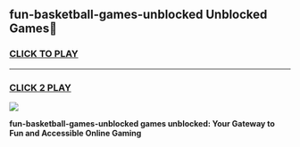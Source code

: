 
## fun-basketball-games-unblocked Unblocked Games👋
<h3>
<a href="https://news.freeplayer.one?title=fun-basketball-games-unblocked&ref=16F">CLICK TO PLAY</a></h3>
<hr>

<h3>
<a href="https://news.freeplayer.one?title=fun-basketball-games-unblocked&ref=16F">CLICK 2 PLAY</a>
  
</h3>

<a href="https://news.freeplayer.one?title=fun-basketball-games-unblocked&ref=16F/"><img src="https://clearcache.store/games.png"></a>


**fun-basketball-games-unblocked games unblocked: Your Gateway to Fun and Accessible Online Gaming**
